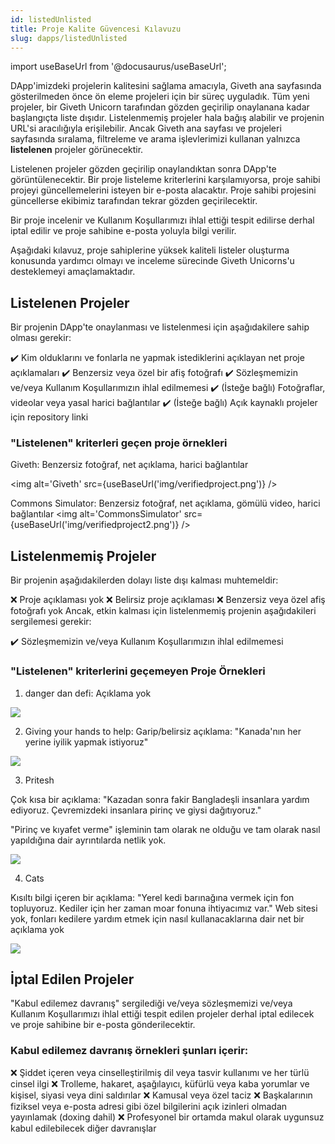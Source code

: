 ```yaml
---
id: listedUnlisted
title: Proje Kalite Güvencesi Kılavuzu
slug: dapps/listedUnlisted
---
```

import useBaseUrl from '@docusaurus/useBaseUrl';

DApp'imizdeki projelerin kalitesini sağlama amacıyla, Giveth ana sayfasında gösterilmeden önce ön eleme projeleri için bir süreç uyguladık. Tüm yeni projeler, bir Giveth Unicorn tarafından gözden geçirilip onaylanana kadar başlangıçta liste dışıdır. Listelenmemiş projeler hala bağış alabilir ve projenin URL'si aracılığıyla erişilebilir. Ancak Giveth ana sayfası ve projeleri sayfasında sıralama, filtreleme ve arama işlevlerimizi kullanan yalnızca **listelenen** projeler görünecektir.

Listelenen projeler gözden geçirilip onaylandıktan sonra DApp'te görüntülenecektir. Bir proje listeleme kriterlerini karşılamıyorsa, proje sahibi projeyi güncellemelerini isteyen bir e-posta alacaktır. Proje sahibi projesini güncellerse ekibimiz tarafından tekrar gözden geçirilecektir.

Bir proje incelenir ve Kullanım Koşullarımızı ihlal ettiği tespit edilirse derhal iptal edilir ve proje sahibine e-posta yoluyla bilgi verilir.

Aşağıdaki kılavuz, proje sahiplerine yüksek kaliteli listeler oluşturma konusunda yardımcı olmayı ve inceleme sürecinde Giveth Unicorns'u desteklemeyi amaçlamaktadır.

## Listelenen Projeler
Bir projenin DApp'te onaylanması ve listelenmesi için aşağıdakilere sahip olması gerekir:

✔️ Kim olduklarını ve fonlarla ne yapmak istediklerini açıklayan net proje açıklamaları
✔️ Benzersiz veya özel bir afiş fotoğrafı
✔️ Sözleşmemizin ve/veya Kullanım Koşullarımızın ihlal edilmemesi
✔️ (İsteğe bağlı) Fotoğraflar, videolar veya yasal harici bağlantılar
✔️ (İsteğe bağlı) Açık kaynaklı projeler için repository linki

### "Listelenen" kriterleri geçen proje örnekleri

Giveth: Benzersiz fotoğraf, net açıklama, harici bağlantılar

<img alt='Giveth' src={useBaseUrl('img/verifiedproject.png')} />

Commons Simulator: Benzersiz fotoğraf, net açıklama, gömülü video, harici bağlantılar
<img alt='CommonsSimulator' src={useBaseUrl('img/verifiedproject2.png')} />


## Listelenmemiş Projeler

Bir projenin aşağıdakilerden dolayı liste dışı kalması muhtemeldir:

❌ Proje açıklaması yok
❌ Belirsiz proje açıklaması
❌ Benzersiz veya özel afiş fotoğrafı yok
Ancak, etkin kalması için listelenmemiş projenin aşağıdakileri sergilemesi gerekir:

✔️ Sözleşmemizin ve/veya Kullanım Koşullarımızın ihlal edilmemesi

### "Listelenen" kriterlerini geçemeyen Proje Örnekleri

1. danger dan defi: Açıklama yok

![](https://i.imgur.com/9lO0Z5q.png)

2. Giving your hands to help: Garip/belirsiz açıklama: "Kanada'nın her yerine iyilik yapmak istiyoruz"

![](https://i.imgur.com/sBqwCGc.png)

3. Pritesh

Çok kısa bir açıklama: "Kazadan sonra fakir Bangladeşli insanlara yardım ediyoruz. Çevremizdeki insanlara pirinç ve giysi dağıtıyoruz."

"Pirinç ve kıyafet verme" işleminin tam olarak ne olduğu ve tam olarak nasıl yapıldığına dair ayrıntılarda netlik yok.

![](https://i.imgur.com/RkwR63X.png)

4. Cats

Kısıltı bilgi içeren bir açıklama: "Yerel kedi barınağına vermek için fon topluyoruz. Kediler için her zaman moar fonuna ihtiyacımız var."
Web sitesi yok, fonları kedilere yardım etmek için nasıl kullanacaklarına dair net bir açıklama yok

![](https://i.imgur.com/HD5GK6p.png)

## İptal Edilen Projeler

"Kabul edilemez davranış" sergilediği ve/veya sözleşmemizi ve/veya Kullanım Koşullarımızı ihlal ettiği tespit edilen projeler derhal iptal edilecek ve proje sahibine bir e-posta gönderilecektir.

### Kabul edilemez davranış örnekleri şunları içerir:
❌ Şiddet içeren veya cinselleştirilmiş dil veya tasvir kullanımı ve her türlü cinsel ilgi 
❌ Trolleme, hakaret, aşağılayıcı, küfürlü veya kaba yorumlar ve kişisel, siyasi veya dini saldırılar
❌ Kamusal veya özel taciz
❌ Başkalarının fiziksel veya e-posta adresi gibi özel bilgilerini açık izinleri olmadan yayınlamak (doxing dahil)
❌ Profesyonel bir ortamda makul olarak uygunsuz kabul edilebilecek diğer davranışlar
